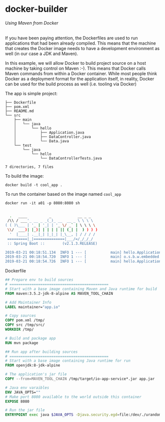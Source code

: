 # docker-builder

###### Using Maven from Docker 

If you have been paying attention, the Dockerfiles are used to run applications that had been already compiled. This means that the machine that creates the Docker image needs to have a development environment as well (in our case a JDK and Maven).

In this example, we will allow Docker to build project source on a host machine by taking control on Maven :-). This means that Docker calls Maven commands from within a Docker container. While most people think Docker as a deployment format for the application itself, in reality, Docker can be used for the build process as well (i.e. tooling via Docker)

The app is simple project: 

```
├── Dockerfile
├── pom.xml
├── README.md
└── src
    ├── main
    │   └── java
    │       └── hello
    │           ├── Application.java
    │           ├── DataController.java
    │           └── Data.java
    └── test
        └── java
            └── hello
                └── DataControllerTests.java

7 directories, 7 files

```

To build the image:

`docker build -t cool_app .` 

To run the container based on the image named `cool_app`

`docker run -it a01 -p 8080:8080 sh`

```bash

  .   ____          _            __ _ _
 /\\ / ___'_ __ _ _(_)_ __  __ _ \ \ \ \
( ( )\___ | '_ | '_| | '_ \/ _` | \ \ \ \
 \\/  ___)| |_)| | | | | || (_| |  ) ) ) )
  '  |____| .__|_| |_|_| |_\__, | / / / /
 =========|_|==============|___/=/_/_/_/
 :: Spring Boot ::        (v2.1.3.RELEASE)

2019-03-21 00:18:51.134  INFO 1 --- [           main] hello.Application                        : Starting Application v0.1.0 on 59725d04bb01 with PID 1 (/app.jar started by root in /)
2019-03-21 00:18:54.720  INFO 1 --- [           main] o.s.b.w.embedded.tomcat.TomcatWebServer  : Tomcat started on port(s): 8080 (http) with context path ''
2019-03-21 00:18:54.726  INFO 1 --- [           main] hello.Application                        : Started Application in 4.332 seconds (JVM running for 5.068)
```

Dockerfile

```dockerfile
## Prepare env to build sources
# =============================================
# Start with a base image containing Maven and Java runtime for build
FROM maven:3.5.2-jdk-8-alpine AS MAVEN_TOOL_CHAIN

# Add Maintainer Info
LABEL maintainer="app.io"

# Copy sources
COPY pom.xml /tmp/
COPY src /tmp/src/
WORKDIR /tmp/

# Build and package app
RUN mvn package

## Run app after building sources
# =============================================
# Start with a base image containing Java runtime for run
FROM openjdk:8-jdk-alpine

# The application's jar file
COPY --from=MAVEN_TOOL_CHAIN /tmp/target/io-app-service*.jar app.jar

# Java env varaibles
ENV JAVA_OPTS=""
# Make port 8080 available to the world outside this container
EXPOSE 8080

# Run the jar file
ENTRYPOINT exec java $JAVA_OPTS -Djava.security.egd=file:/dev/./urandom -jar /app.jar
```
